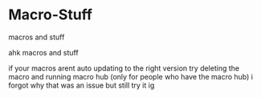 # Macro-Stuff
macros and stuff

ahk macros and stuff

if your macros arent auto updating to the right version try deleting the macro and running macro hub (only for people who have the macro hub)
i forgot why that was an issue but still try it ig
